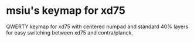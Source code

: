 # msiu's keymap for xd75

QWERTY keymap for xd75 with centered numpad and standard 40% layers for easy switching between xd75 and contra/planck.
